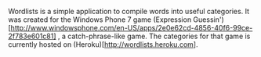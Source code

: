 Wordlists is a simple application to compile words into useful categories. It
was created for the Windows Phone 7 game
(Expression Guessin')[http://www.windowsphone.com/en-US/apps/2e0e62cd-4856-40f6-99ce-2f783e601c81]
, a catch-phrase-like game. The categories for that game is currently hosted on
(Heroku)[http://wordlists.heroku.com].
